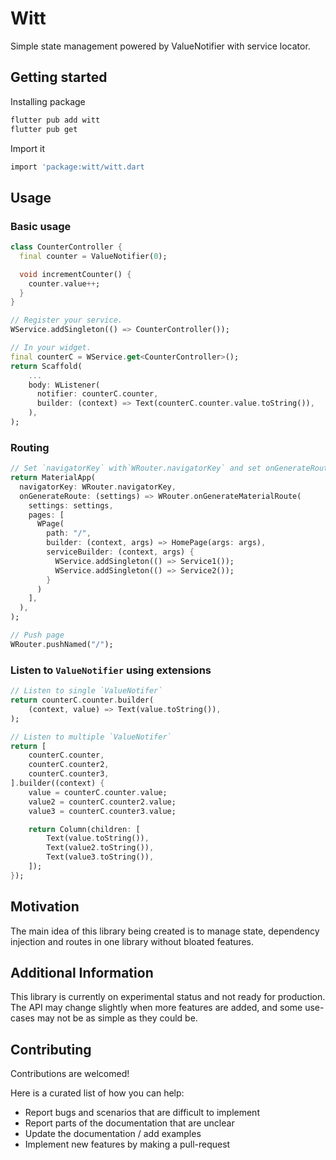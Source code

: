 # Witt

Simple state management powered by ValueNotifier with service locator.

## Getting started

Installing package

```bash
flutter pub add witt
flutter pub get
```

Import it

```bash
import 'package:witt/witt.dart
```

## Usage

### Basic usage

```dart
class CounterController {
  final counter = ValueNotifier(0);

  void incrementCounter() {
    counter.value++;
  }
}

// Register your service.
WService.addSingleton(() => CounterController());

// In your widget.
final counterC = WService.get<CounterController>();
return Scaffold(
    ...
    body: WListener(
      notifier: counterC.counter,
      builder: (context) => Text(counterC.counter.value.toString()),
    ),
);
```

### Routing

```dart
// Set `navigatorKey` with`WRouter.navigatorKey` and set onGenerateRoute.
return MaterialApp(
  navigatorKey: WRouter.navigatorKey,
  onGenerateRoute: (settings) => WRouter.onGenerateMaterialRoute(
    settings: settings,
    pages: [
      WPage(
        path: "/",
        builder: (context, args) => HomePage(args: args),
        serviceBuilder: (context, args) {
          WService.addSingleton(() => Service1());
          WService.addSingleton(() => Service2());
        }
      )
    ],
  ),
);

// Push page
WRouter.pushNamed("/");
```

### Listen to `ValueNotifier` using extensions

```dart
// Listen to single `ValueNotifer`
return counterC.counter.builder(
    (context, value) => Text(value.toString()),
);

// Listen to multiple `ValueNotifer`
return [
    counterC.counter,
    counterC.counter2,
    counterC.counter3,
].builder((context) {
    value = counterC.counter.value;
    value2 = counterC.counter2.value;
    value3 = counterC.counter3.value;

    return Column(children: [
        Text(value.toString()),
        Text(value2.toString()),
        Text(value3.toString()),
    ]);
});
```

## Motivation

The main idea of ​​this library being created is to manage state, dependency injection and routes in one library without bloated features.

## Additional Information

This library is currently on experimental status and not ready for production. The API may change slightly when more features are added, and some use-cases may not be as simple as they could be.

## Contributing

Contributions are welcomed!

Here is a curated list of how you can help:

- Report bugs and scenarios that are difficult to implement
- Report parts of the documentation that are unclear
- Update the documentation / add examples
- Implement new features by making a pull-request
